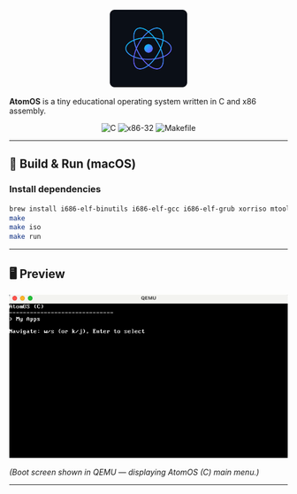 <p align="center">
  <img src="logo.svg" width="140" alt="AtomOS logo">
</p>

**AtomOS** is a tiny educational operating system written in C and x86 assembly.

<p align="center">
  <img src="https://img.shields.io/badge/language-C-blue?style=flat-square" alt="C">
  <img src="https://img.shields.io/badge/arch-x86--32-red?style=flat-square" alt="x86-32">
  <img src="https://img.shields.io/badge/build-Makefile-lightgrey?style=flat-square" alt="Makefile">
</p>

---

## 🧰 Build & Run (macOS)

### Install dependencies

```bash
brew install i686-elf-binutils i686-elf-gcc i686-elf-grub xorriso mtools qemu
make
make iso
make run
```

---

## 🖥️ Preview

<p align="center">
  <img src="preview.png" width="640" alt="AtomOS boot preview">
</p>

*(Boot screen shown in QEMU — displaying AtomOS (C) main menu.)*

---


